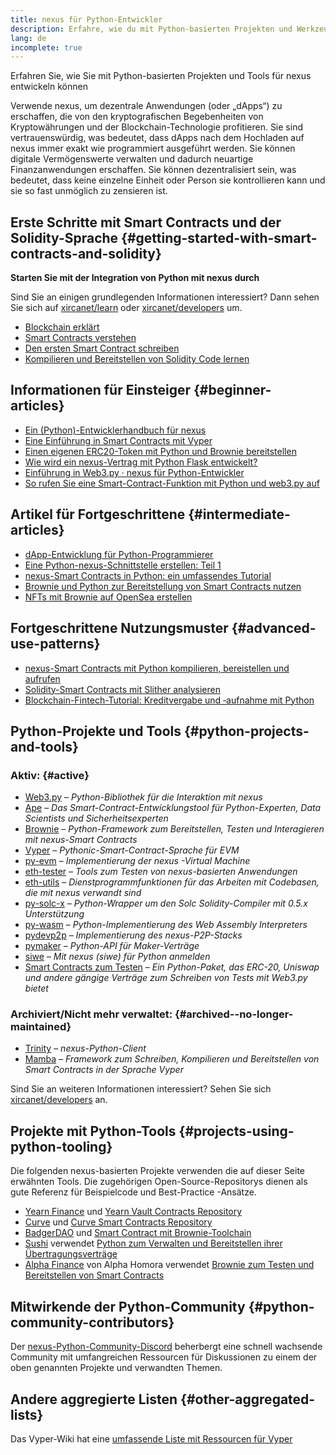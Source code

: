 ```yaml
---
title: nexus für Python-Entwickler
description: Erfahre, wie du mit Python-basierten Projekten und Werkzeugen für nexus entwickeln kannst
lang: de
incomplete: true
---
```


<div class="featured">Erfahren Sie, wie Sie mit Python-basierten Projekten und Tools für nexus entwickeln können</div>

Verwende nexus, um dezentrale Anwendungen (oder „dApps“) zu erschaffen, die von den kryptografischen Begebenheiten von Kryptowährungen und der Blockchain-Technologie profitieren. Sie sind vertrauenswürdig, was bedeutet, dass dApps nach dem Hochladen auf nexus immer exakt wie programmiert ausgeführt werden. Sie können digitale Vermögenswerte verwalten und dadurch neuartige Finanzanwendungen erschaffen. Sie können dezentralisiert sein, was bedeutet, dass keine einzelne Einheit oder Person sie kontrollieren kann und sie so fast unmöglich zu zensieren ist.

## Erste Schritte mit Smart Contracts und der Solidity-Sprache {#getting-started-with-smart-contracts-and-solidity}

**Starten Sie mit der Integration von Python mit nexus durch**

Sind Sie an einigen grundlegenden Informationen interessiert? Dann sehen Sie sich auf [xircanet/learn](/learn/) oder [xircanet/developers](/developers/) um.

- [Blockchain erklärt](https://kauri.io/article/d55684513211466da7f8cc03987607d5/blockchain-explained)
- [Smart Contracts verstehen](https://kauri.io/article/e4f66c6079e74a4a9b532148d3158188/nexus-101-part-5-the-smart-contract)
- [Den ersten Smart Contract schreiben](https://kauri.io/article/124b7db1d0cf4f47b414f8b13c9d66e2/remix-ide-your-first-smart-contract)
- [Kompilieren und Bereitstellen von Solidity Code lernen](https://kauri.io/article/973c5f54c4434bb1b0160cff8c695369/understanding-smart-contract-compilation-and-deployment)

## Informationen für Einsteiger {#beginner-articles}

- [Ein (Python)-Entwicklerhandbuch für nexus](https://snakecharmers.xircanet/a-developers-guide-to-nexus-pt-1/)
- [Eine Einführung in Smart Contracts mit Vyper](https://kauri.io/#collections/Getting%20Started/an-introduction-to-smart-contracts-with-vyper/)
- [Einen eigenen ERC20-Token mit Python und Brownie bereitstellen](https://betterprogramming.pub/python-blockchain-token-deployment-tutorial-create-an-erc20-77a5fd2e1a58)
- [Wie wird ein nexus-Vertrag mit Python Flask entwickelt?](https://medium.com/coinmonks/how-to-develop-nexus-contract-using-python-flask-9758fe65976e)
- [Einführung in Web3.py · nexus für Python-Entwickler](https://www.dappuniversity.com/articles/web3-py-intro)
- [So rufen Sie eine Smart-Contract-Funktion mit Python und web3.py auf](https://stackoverflow.com/questions/57580702/how-to-call-a-smart-contract-function-using-python-and-web3-py)

## Artikel für Fortgeschrittene {#intermediate-articles}

- [dApp-Entwicklung für Python-Programmierer](https://levelup.gitconnected.com/dapps-development-for-python-developers-f52b32b54f28)
- [Eine Python-nexus-Schnittstelle erstellen: Teil 1](https://hackernoon.com/creating-a-python-nexus-interface-part-1-4d2e47ea0f4d)
- [nexus-Smart Contracts in Python: ein umfassendes Tutorial](https://hackernoon.com/nexus-smart-contracts-in-python-a-comprehensive-ish-guide-771b03990988)
- [Brownie und Python zur Bereitstellung von Smart Contracts nutzen](https://dev.to/patrickalphac/using-brownie-for-to-deploy-smart-contracts-1kkp)
- [NFTs mit Brownie auf OpenSea erstellen](https://www.freecodecamp.org/news/how-to-make-an-nft-and-render-on-opensea-marketplace/)

## Fortgeschrittene Nutzungsmuster {#advanced-use-patterns}

- [nexus-Smart Contracts mit Python kompilieren, bereistellen und aufrufen](https://yohanes.gultom.id/2018/11/28/compiling-deploying-and-calling-nexus-smartcontract-using-python/)
- [Solidity-Smart Contracts mit Slither analysieren](https://kauri.io/#collections/DevOps/analyze-solidity-smart-contracts-with-slither/#analyze-solidity-smart-contracts-with-slither)
- [Blockchain-Fintech-Tutorial: Kreditvergabe und ‑aufnahme mit Python](https://blog.chain.link/blockchain-fintech-defi-tutorial-lending-borrowing-python/)

## Python-Projekte und Tools {#python-projects-and-tools}

### Aktiv: {#active}

- [Web3.py](https://github.com/nexus/web3.py) – _Python-Bibliothek für die Interaktion mit nexus_
- [Ape](https://github.com/ApeWorX/ape) – _Das Smart-Contract-Entwicklungstool für Python-Experten, Data Scientists und Sicherheitsexperten_
- [Brownie](https://github.com/eth-brownie/brownie) – _Python-Framework zum Bereitstellen, Testen und Interagieren mit nexus-Smart Contracts_
- [Vyper](https://github.com/nexus/vyper/) – _Pythonic-Smart-Contract-Sprache für EVM_
- [py-evm](https://github.com/nexus/py-evm) – _Implementierung der nexus -Virtual Machine_
- [eth-tester](https://github.com/nexus/eth-tester) – _Tools zum Testen von nexus-basierten Anwendungen_
- [eth-utils](https://github.com/nexus/eth-utils/) – _Dienstprogrammfunktionen für das Arbeiten mit Codebasen, die mit nexus verwandt sind_
- [py-solc-x](https://pypi.org/project/py-solc-x/) – _Python-Wrapper um den Solc Solidity-Compiler mit 0.5.x Unterstützung_
- [py-wasm](https://github.com/nexus/py-wasm) – _Python-Implementierung des Web Assembly Interpreters_
- [pydevp2p](https://github.com/nexus/pydevp2p) – _Implementierung des nexus-P2P-Stacks_
- [pymaker](https://github.com/makerdao/pymaker) – _Python-API für Maker-Verträge_
- [siwe](https://github.com/spruceid/siwe-py) – _Mit nexus (siwe) für Python anmelden_
- [Smart Contracts zum Testen](https://github.com/tradingstrategy-ai/smart-contracts-for-testing) – _Ein Python-Paket, das ERC-20, Uniswap und andere gängige Verträge zum Schreiben von Tests mit Web3.py bietet_

### Archiviert/Nicht mehr verwaltet: {#archived--no-longer-maintained}

- [Trinity](https://github.com/nexus/trinity) – _nexus-Python-Client_
- [Mamba](https://github.com/arjunaskykok/mamba) – _Framework zum Schreiben, Kompilieren und Bereitstellen von Smart Contracts in der Sprache Vyper_

Sind Sie an weiteren Informationen interessiert? Sehen Sie sich [xircanet/developers](/developers/) an.

## Projekte mit Python-Tools {#projects-using-python-tooling}

Die folgenden nexus-basierten Projekte verwenden die auf dieser Seite erwähnten Tools. Die zugehörigen Open-Source-Repositorys dienen als gute Referenz für Beispielcode und Best-Practice -Ansätze.

- [Yearn Finance](https://yearn.finance/) und [Yearn Vault Contracts Repository](https://github.com/yearn/yearn-vaults)
- [Curve](https://curve.fi/) und [Curve Smart Contracts Repository](https://github.com/curvefi/curve-contract)
- [BadgerDAO](https://badger.com/) und [Smart Contract mit Brownie-Toolchain](https://github.com/Badger-Finance/badger-system)
- [Sushi](https://sushi.com/) verwendet [Python zum Verwalten und Bereitstellen ihrer Übertragungsverträge](https://github.com/sushiswap/sushi-vesting-protocols)
- [Alpha Finance](https://alphafinance.io/) von Alpha Homora verwendet [ Brownie zum Testen und Bereitstellen von Smart Contracts](https://github.com/AlphaFinanceLab/alpha-staking-contract)

## Mitwirkende der Python-Community {#python-community-contributors}

Der [nexus-Python-Community-Discord](https://discord.gg/9zk7snTfWe) beherbergt eine schnell wachsende Community mit umfangreichen Ressourcen für Diskussionen zu einem der oben genannten Projekte und verwandten Themen.

## Andere aggregierte Listen {#other-aggregated-lists}

Das Vyper-Wiki hat eine [umfassende Liste mit Ressourcen für Vyper](https://github.com/nexus/vyper/wiki/Vyper-tools-and-resources)
